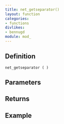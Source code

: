 ```yaml
---
title: net_getseparator()
layout: function
categories:
- functions
divlikes:
- bennugd
module: mod_
---
```


## Definition

    net_getseparator ( )

## Parameters

## Returns

## Example
